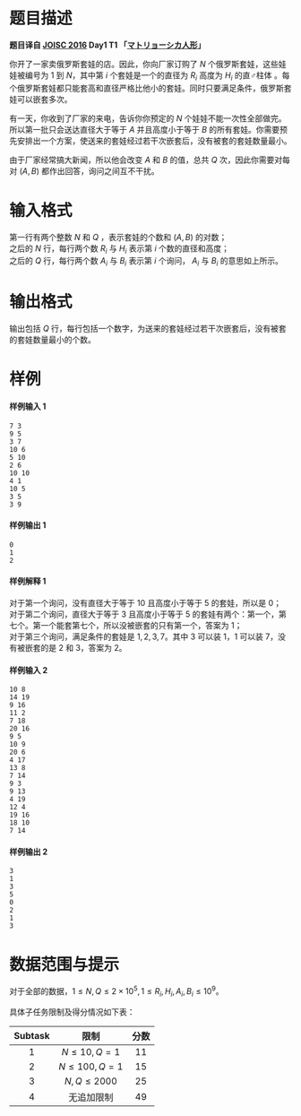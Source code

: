 
# 题目描述

**题目译自 [JOISC 2016](https://www.ioi-jp.org/camp/2016/2016-sp-tasks/index.html) Day1 T1 「[マトリョーシカ人形](https://www.ioi-jp.org/camp/2016/2016-sp-tasks/2016-sp-d1.pdf)」**  

你开了一家卖俄罗斯套娃的店。因此，你向厂家订购了 $N$ 个俄罗斯套娃，这些娃娃被编号为 $1$ 到 $N$，其中第 $i$ 个套娃是一个的直径为 $R_i$ 高度为 $H_i$ 的直♂柱体 。每个俄罗斯套娃都只能套高和直径严格比他小的套娃。同时只要满足条件，俄罗斯套娃可以嵌套多次。

有一天，你收到了厂家的来电，告诉你你预定的 $N$ 个娃娃不能一次性全部做完。所以第一批只会送达直径大于等于 $A$ 并且高度小于等于 $B$ 的所有套娃。你需要预先安排出一个方案，使送来的套娃经过若干次嵌套后，没有被套的套娃数量最小。

由于厂家经常搞大新闻，所以他会改变 $A$ 和 $B$ 的值，总共 $Q$ 次，因此你需要对每对 $(A,B)$ 都作出回答，询问之间互不干扰。


# 输入格式

第一行有两个整数 $N$ 和 $Q$ ，表示套娃的个数和 $(A,B)$ 的对数；  
之后的 $N$ 行，每行两个数 $R_i$ 与 $H_i$ 表示第 $i$ 个数的直径和高度；  
之后的 $Q$ 行，每行两个数 $A_i$ 与 $B_i$ 表示第 $i$ 个询问， $A_i$ 与 $B_i$ 的意思如上所示。

# 输出格式

输出包括 $Q$ 行，每行包括一个数字，为送来的套娃经过若干次嵌套后，没有被套的套娃数量最小的个数。

# 样例

#### 样例输入 1
```plain
7 3
9 5
3 7
10 6
5 10
2 6
10 10
4 1
10 5
3 5
3 9
```

#### 样例输出 1
```plain
0
1
2
```

#### 样例解释 1
对于第一个询问，没有直径大于等于 $10$ 且高度小于等于 $5$ 的套娃，所以是 $0$；  
对于第二个询问，直径大于等于 $3$ 且高度小于等于 $5$ 的套娃有两个：第一个，第七个。第一个能套第七个，所以没被嵌套的只有第一个，答案为 $1$；  
对于第三个询问，满足条件的套娃是 $1,2,3,7$。其中 $3$ 可以装 $1$，$1$ 可以装 $7$，没有被嵌套的是 $2$ 和 $3$，答案为 $2$。
#### 样例输入 2
```plain
10 8
14 19
9 16
11 2
7 18
20 16
9 5
10 9
20 6
4 17
13 8
7 14
9 3
9 13
4 19
12 4
19 16
18 10
7 14
```

#### 样例输出 2
```plain
3
1
3
5
0
2
1
3
```


# 数据范围与提示

对于全部的数据，$1 \leq N,Q \leq 2\times 10^5,1 \leq R_i,H_i,A_i,B_i \leq 10^9$。  

具体子任务限制及得分情况如下表：

| Subtask |      限制      | 分数 |
| :-----: | :------------: | :--: |
|   $1$   | $N\le 10,Q=1$  | $11$ |
|   $2$   | $N\le 100,Q=1$ | $15$ |
|   $3$   | $N,Q\le 2000$  | $25$ |
|   $4$   |     无追加限制     | $49$ |



